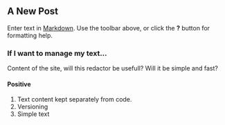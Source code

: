 ## A New Post

Enter text in [Markdown](http://daringfireball.net/projects/markdown/). Use the toolbar above, or click the **?** button for formatting help.

### If I want to manage my text...

Content of the site, will this redactor be usefull? Will it be simple and fast?

#### Positive

1. Text content kept separately from code.
2. Versioning
3. Simple text

